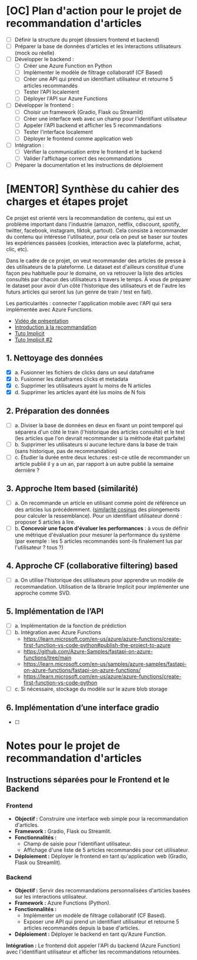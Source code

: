 # [OC] Plan d'action pour le projet de recommandation d'articles

- [ ] Définir la structure du projet (dossiers frontend et backend)
- [ ] Préparer la base de données d'articles et les interactions utilisateurs (mock ou réelle)
- [ ] Développer le backend :
    - [ ] Créer une Azure Function en Python
    - [ ] Implémenter le modèle de filtrage collaboratif (CF Based)
    - [ ] Créer une API qui prend un identifiant utilisateur et retourne 5 articles recommandés
    - [ ] Tester l'API localement
    - [ ] Déployer l'API sur Azure Functions
- [ ] Développer le frontend :
    - [ ] Choisir un framework (Gradio, Flask ou Streamlit)
    - [ ] Créer une interface web avec un champ pour l'identifiant utilisateur
    - [ ] Appeler l'API backend et afficher les 5 recommandations
    - [ ] Tester l'interface localement
    - [ ] Déployer le frontend comme application web
- [ ] Intégration :
    - [ ] Vérifier la communication entre le frontend et le backend
    - [ ] Valider l'affichage correct des recommandations
- [ ] Préparer la documentation et les instructions de déploiement

# [MENTOR] Synthèse du cahier des charges et étapes projet

Ce projet est orienté vers la recommandation de contenu, qui est un problème important dans l'industrie (amazon, netflix, cdiscount, spotify, twitter, facebook, instagram, tiktok, partout). Cela consiste à recommander du contenu qui intéresse l'utilisateur, pour cela on peut se baser sur toutes les expériences passées (cookies, interaction avec la plateforme, achat, clic, etc).

Dans le cadre de ce projet, on veut recommander des articles de presse à des utilisateurs de la plateforme. Le dataset est d'ailleurs constitué d'une façon peu habituelle pour le domaine, on va retrouver la liste des articles consultés par chacun des utilisateurs à travers le temps. À vous de préparer le dataset pour avoir d'un côté l'historique des utilisateurs et de l'autre les futurs articles qui seront lus (un genre de train / test en fait).

Les particularités : connecter l'application mobile avec l'API qui sera implémentée avec Azure Functions.

- [Vidéo de présentation](#)
- [Introduction à la recommandation](#)
- [Tuto Implicit](#)
- [Tuto Implicit #2](#)

## 1. Nettoyage des données
- [X] a. Fusionner les fichiers de clicks dans un seul dataframe
- [X] b. Fusionner les dataframes clicks et metadata
- [X] c. Supprimer les utilisateurs ayant lu moins de N articles
- [X] d. Supprimer les articles ayant été lus moins de N fois

## 2. Préparation des données
- [ ] a. Diviser la base de données en deux en fixant un point temporel qui séparera d'un côté le train (l'historique des articles consulté) et le test (les articles que l'on devrait recommander si la méthode était parfaite)
- [ ] b. Supprimer les utilisateurs si aucune lecture dans la base de train (sans historique, pas de recommandation)
- [ ] c. Étudier la durée entre deux lectures : est-ce utile de recommander un article publié il y a un an, par rapport à un autre publié la semaine dernière ?

## 3. Approche Item based (similarité)
- [ ] a. On recommande un article en utilisant comme point de référence un des articles lus précédemment. ([similarité cosinus](#) des plongements pour calculer la ressemblance). Pour un identifiant utilisateur donné : proposer 5 articles à lire.
- [ ] b. **Concevoir une façon d'évaluer les performances** : à vous de définir une métrique d'évaluation pour mesurer la performance du système (par exemple : les 5 articles recommandés sont-ils finalement lus par l'utilisateur ? tous ?)

## 4. Approche CF (collaborative filtering) based
- [ ] a. On utilise l'historique des utilisateurs pour apprendre un modèle de recommandation. Utilisation de la librairie Implicit pour implémenter une approche comme SVD.

## 5. Implémentation de l’API
- [ ] a. Implémentation de la fonction de prédiction
- [ ] b. Intégration avec Azure Functions
    - https://learn.microsoft.com/en-us/azure/azure-functions/create-first-function-vs-code-python#publish-the-project-to-azure
    - https://github.com/Azure-Samples/fastapi-on-azure-functions/tree/main
    - https://learn.microsoft.com/en-us/samples/azure-samples/fastapi-on-azure-functions/fastapi-on-azure-functions/
    - https://learn.microsoft.com/en-us/azure/azure-functions/create-first-function-vs-code-python
- [ ] c. Si nécessaire, stockage du modèle sur le azure blob storage

## 6. Implémentation d’une interface gradio
- [ ] 

# Notes pour le projet de recommandation d'articles
## Instructions séparées pour le Frontend et le Backend

### Frontend

- **Objectif :** Construire une interface web simple pour la recommandation d'articles.
- **Framework :** Gradio, Flask ou Streamlit.
- **Fonctionnalités :**
  - Champ de saisie pour l'identifiant utilisateur.
  - Affichage d'une liste de 5 articles recommandés pour cet utilisateur.
- **Déploiement :** Déployer le frontend en tant qu'application web (Gradio, Flask ou Streamlit).

### Backend

- **Objectif :** Servir des recommandations personnalisées d'articles basées sur les interactions utilisateur.
- **Framework :** Azure Functions (Python).
- **Fonctionnalités :**
  - Implémenter un modèle de filtrage collaboratif (CF Based).
  - Exposer une API qui prend un identifiant utilisateur et retourne 5 articles recommandés depuis la base d'articles.
- **Déploiement :** Déployer le backend en tant qu'Azure Function.

**Intégration :**
Le frontend doit appeler l'API du backend (Azure Function) avec l'identifiant utilisateur et afficher les recommandations retournées.
